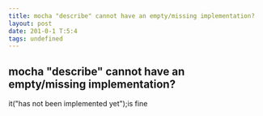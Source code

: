 ```yaml
---
title: mocha "describe" cannot have an empty/missing implementation?
layout: post
date: 201-0-1 T:5:4
tags: undefined
---
```

## mocha "describe" cannot have an empty/missing implementation?

it("has not been implemented yet")\;is fine
